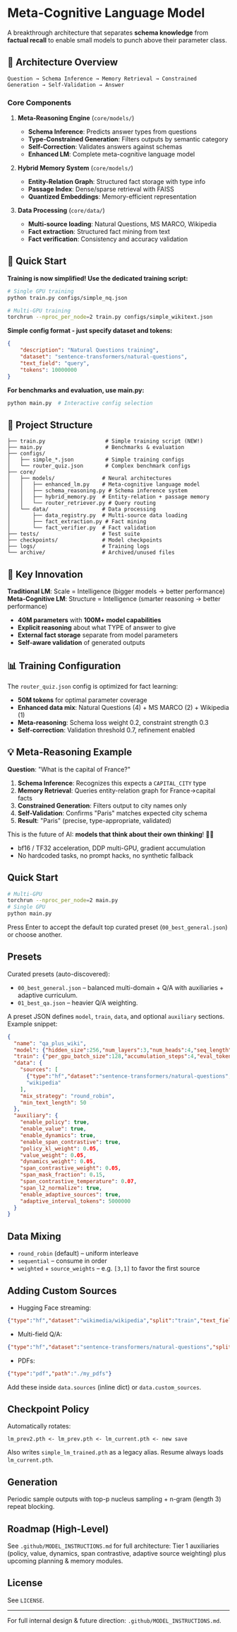 # Meta-Cognitive Language Model

A breakthrough architecture that separates **schema knowledge** from **factual recall** to enable small models to punch above their parameter class.

## 🧠 Architecture Overview

```
Question → Schema Inference → Memory Retrieval → Constrained Generation → Self-Validation → Answer
```

### Core Components

1. **Meta-Reasoning Engine** (`core/models/`)
   - **Schema Inference**: Predicts answer types from questions
   - **Type-Constrained Generation**: Filters outputs by semantic category  
   - **Self-Correction**: Validates answers against schemas
   - **Enhanced LM**: Complete meta-cognitive language model

2. **Hybrid Memory System** (`core/models/`)
   - **Entity-Relation Graph**: Structured fact storage with type info
   - **Passage Index**: Dense/sparse retrieval with FAISS
   - **Quantized Embeddings**: Memory-efficient representation

3. **Data Processing** (`core/data/`)
   - **Multi-source loading**: Natural Questions, MS MARCO, Wikipedia
   - **Fact extraction**: Structured fact mining from text
   - **Fact verification**: Consistency and accuracy validation

## 🚀 Quick Start

**Training is now simplified! Use the dedicated training script:**

```bash
# Single GPU training
python train.py configs/simple_nq.json

# Multi-GPU training  
torchrun --nproc_per_node=2 train.py configs/simple_wikitext.json
```

**Simple config format - just specify dataset and tokens:**
```json
{
    "description": "Natural Questions training",
    "dataset": "sentence-transformers/natural-questions", 
    "text_field": "query",
    "tokens": 10000000
}
```

**For benchmarks and evaluation, use main.py:**
```bash
python main.py  # Interactive config selection
```

## 📁 Project Structure

```
├── train.py                   # Simple training script (NEW!)
├── main.py                    # Benchmarks & evaluation  
├── configs/                   
│   ├── simple_*.json          # Simple training configs
│   └── router_quiz.json       # Complex benchmark configs
├── core/
│   ├── models/               # Neural architectures
│   │   ├── enhanced_lm.py    # Meta-cognitive language model
│   │   ├── schema_reasoning.py # Schema inference system
│   │   ├── hybrid_memory.py  # Entity-relation + passage memory
│   │   └── router_retriever.py # Query routing
│   └── data/                 # Data processing
│       ├── data_registry.py  # Multi-source data loading
│       ├── fact_extraction.py # Fact mining
│       └── fact_verifier.py  # Fact validation
├── tests/                    # Test suite
├── checkpoints/              # Model checkpoints
├── logs/                     # Training logs
└── archive/                  # Archived/unused files
```

## 🎯 Key Innovation

**Traditional LM**: Scale = Intelligence (bigger models → better performance)  
**Meta-Cognitive LM**: Structure = Intelligence (smarter reasoning → better performance)

- **40M parameters** with **100M+ model capabilities**
- **Explicit reasoning** about what TYPE of answer to give
- **External fact storage** separate from model parameters  
- **Self-aware validation** of generated outputs

## 📊 Training Configuration

The `router_quiz.json` config is optimized for fact learning:
- **50M tokens** for optimal parameter coverage
- **Enhanced data mix**: Natural Questions (4) + MS MARCO (2) + Wikipedia (1)  
- **Meta-reasoning**: Schema loss weight 0.2, constraint strength 0.3
- **Self-correction**: Validation threshold 0.7, refinement enabled

## 💡 Meta-Reasoning Example

**Question**: "What is the capital of France?"

1. **Schema Inference**: Recognizes this expects a `CAPITAL_CITY` type
2. **Memory Retrieval**: Queries entity-relation graph for France→capital facts
3. **Constrained Generation**: Filters output to city names only
4. **Self-Validation**: Confirms "Paris" matches expected city schema
5. **Result**: "Paris" (precise, type-appropriate, validated)

This is the future of AI: **models that think about their own thinking**! 🧠✨
- bf16 / TF32 acceleration, DDP multi-GPU, gradient accumulation
- No hardcoded tasks, no prompt hacks, no synthetic fallback

## Quick Start
```bash
# Multi-GPU
torchrun --nproc_per_node=2 main.py
# Single GPU
python main.py
```
Press Enter to accept the default top curated preset (`00_best_general.json`) or choose another.

## Presets
Curated presets (auto-discovered):
- `00_best_general.json` – balanced multi-domain + Q/A with auxiliaries + adaptive curriculum.
- `01_best_qa.json` – heavier Q/A weighting.

A preset JSON defines `model`, `train`, `data`, and optional `auxiliary` sections. Example snippet:
```json
{
  "name": "qa_plus_wiki",
  "model": {"hidden_size":256,"num_layers":3,"num_heads":4,"seq_length":256},
  "train": {"per_gpu_batch_size":128,"accumulation_steps":4,"eval_tokens":2000000},
  "data": {
    "sources": [
      {"type":"hf","dataset":"sentence-transformers/natural-questions","split":"train","fields":["question","answer"],"format":"Q: {question}\nA: {answer}"},
      "wikipedia"
    ],
    "mix_strategy": "round_robin",
    "min_text_length": 50
  },
  "auxiliary": {
    "enable_policy": true,
    "enable_value": true,
    "enable_dynamics": true,
    "enable_span_contrastive": true,
    "policy_kl_weight": 0.05,
    "value_weight": 0.05,
    "dynamics_weight": 0.05,
    "span_contrastive_weight": 0.05,
    "span_mask_fraction": 0.15,
    "span_contrastive_temperature": 0.07,
    "span_l2_normalize": true,
    "enable_adaptive_sources": true,
    "adaptive_interval_tokens": 5000000
  }
}
```

## Data Mixing
- `round_robin` (default) – uniform interleave
- `sequential` – consume in order
- `weighted` + `source_weights` – e.g. `[3,1]` to favor the first source

## Adding Custom Sources
- Hugging Face streaming:
```json
{"type":"hf","dataset":"wikimedia/wikipedia","split":"train","text_field":"text","config":"20231101.en"}
```
- Multi-field Q/A:
```json
{"type":"hf","dataset":"sentence-transformers/natural-questions","split":"train","fields":["question","answer"],"format":"Q: {question}\nA: {answer}"}
```
- PDFs:
```json
{"type":"pdf","path":"./my_pdfs"}
```
Add these inside `data.sources` (inline dict) or `data.custom_sources`.

## Checkpoint Policy
Automatically rotates:
```
lm_prev2.pth <- lm_prev.pth <- lm_current.pth <- new save
```
Also writes `simple_lm_trained.pth` as a legacy alias. Resume always loads `lm_current.pth`.

## Generation
Periodic sample outputs with top-p nucleus sampling + n-gram (length 3) repeat blocking.

## Roadmap (High-Level)
See `.github/MODEL_INSTRUCTIONS.md` for full architecture: Tier 1 auxiliaries (policy, value, dynamics, span contrastive, adaptive source weighting) plus upcoming planning & memory modules.

## License
See `LICENSE`.

---
For full internal design & future direction: `.github/MODEL_INSTRUCTIONS.md`.
